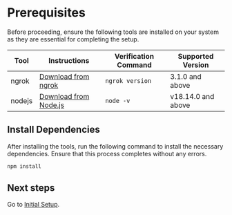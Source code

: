# Prerequisites
Before proceeding, ensure the following tools are installed on your system as they are essential for completing the setup.

| Tool    | Instructions                                                           | Verification Command | Supported Version  |
| ------- | ---------------------------------------------------------------------- | -------------------- | ------------------ |
| ngrok   | [Download from ngrok](https://ngrok.com/download)                      | `ngrok version`      | 3.1.0 and above    |
| nodejs  | [Download from Node.js](https://nodejs.org/en/download/)               | `node -v`            | v18.14.0 and above |

## Install Dependencies
After installing the tools, run the following command to install the necessary dependencies. Ensure that this process completes without any errors.
```bash
npm install
```

## Next steps
Go to [Initial Setup](initial-setup.md).
